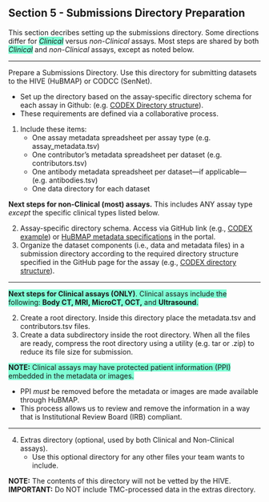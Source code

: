 ## Section 5 - Submissions Directory Preparation
This section decribes setting up the submissions directory. Some directions differ for <span style="background-color: aquamarine;">_Clinical_</span> versus _non-Clinical_ assays. 
Most steps are shared by both <span style="background-color: aquamarine;">_Clinical_</span> and _non-Clinical_ assays, except as noted below.

<hr>

Prepare a Submissions Directory. Use this directory for submitting datasets to the HIVE (HuBMAP) or CODCC (SenNet).
  - Set up the directory based on the assay-specific directory schema for each assay in Github: (e.g. [CODEX Directory structure](https://hubmapconsortium.github.io/ingest-validation-tools/codex/)).
  - These requirements are defined via a collaborative process.

1. Include these items:
   - One assay metadata spreadsheet per assay type (e.g. assay_metadata.tsv)
   - One contributor’s metadata spreadsheet per dataset (e.g. contributors.tsv)
   - One antibody metadata spreadsheet  per dataset—if applicable—(e.g. antibodies.tsv)
   - One data directory for each dataset 

**Next steps for non-Clinical (most) assays.** This includes ANY assay type _except_ the specific clinical types listed below.

  2. Assay-specific directory schema. Access via GitHub link (e.g., <a href="https://software.docs.hubmapconsortium.org/assays/codex">CODEX example</a>) or <a href="https://software.docs.hubmapconsortium.org/metadata">HuBMAP metadata specifications</a> in the portal. 
  3. Organize the dataset components (i.e., data and metadata files) in a submission directory according to the required directory structure specified in the GitHub page for the assay (e.g., <a href="https://github.com/hubmapconsortium/ingest-validation-tools/tree/main/docs/codex">CODEX directory structure</a>).

<hr>

<span style="background-color: aquamarine;"> 
<b>Next steps for Clinical assays (ONLY)</b>. Clinical assays include the following: <b>Body CT, MRI, MicroCT, OCT,</b> and <b>Ultrasound</b>.</span>

  2. Create a root directory. Inside this directory place the metadata.tsv and contributors.tsv files.
  3. Create a data subdirectory inside the root directory. When all the files are ready, compress the root directory using a utility (e.g. tar or .zip) to reduce its file size for submission.

 <span style="background-color: aquamarine;"><b>NOTE:</b> Clinical assays may have protected patient information (PPI) embedded in the metadata or images.</span>
   - PPI <em>must</em> be removed before the metadata or images are made available through HuBMAP.
   - This process allows us to review and remove the information in a way that is Institutional Review Board (IRB) compliant.

<hr>

4. Extras directory (optional, used by both Clinical and Non-Clinical assays).
   - Use this optional directory for any other files your team wants to include.
   
**NOTE:** The contents of this directory will not be vetted by the HIVE. 
**IMPORTANT:** Do NOT include TMC-processed data in the extras directory.

